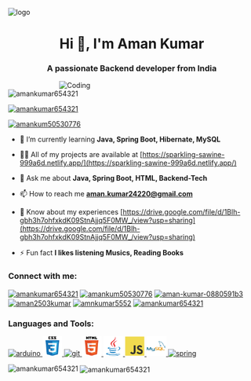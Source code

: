 ![logo](https://github.com/Amankumar654321/Amankumar654321/blob/main/Software%20Developer.png)
<h1 align="center">Hi 👋, I'm Aman Kumar</h1>
<h3 align="center">A passionate Backend developer from India</h3>


<img align="right" alt="Coding" width="400" src="https://user-images.githubusercontent.com/55389276/140866485-8fb1c876-9a8f-4d6a-98dc-08c4981eaf70.gif">



<p align="left"> <img src="https://komarev.com/ghpvc/?username=amankumar654321&label=Profile%20views&color=0e75b6&style=flat" alt="amankumar654321" /> </p>



<p align="left"> <a href="https://github.com/ryo-ma/github-profile-trophy"><img src="https://github-profile-trophy.vercel.app/?username=amankumar654321" alt="amankumar654321" /></a> </p>



<p align="left"> <a href="https://twitter.com/amankum50530776" target="blank"><img src="https://img.shields.io/twitter/follow/amankum50530776?logo=twitter&style=for-the-badge" alt="amankum50530776" /></a> </p>



- 🌱 I’m currently learning **Java, Spring Boot, Hibernate, MySQL**

- 👨‍💻 All of my projects are available at [https://sparkling-sawine-999a6d.netlify.app/](https://sparkling-sawine-999a6d.netlify.app/)

- 💬 Ask me about **Java, Spring Boot, HTML, Backend-Tech**

- 📫 How to reach me **aman.kumar24220@gmail.com**

- 📄 Know about my experiences [https://drive.google.com/file/d/1Blh-gbh3h7ohfxkdK09StnAjjq5F0MW_/view?usp=sharing](https://drive.google.com/file/d/1Blh-gbh3h7ohfxkdK09StnAjjq5F0MW_/view?usp=sharing)

- ⚡ Fun fact **I likes listening Musics, Reading Books**

<h3 align="left">Connect with me:</h3>
<p align="left">
<a href="https://codepen.io/amankumar654321" target="blank"><img align="center" src="https://raw.githubusercontent.com/rahuldkjain/github-profile-readme-generator/master/src/images/icons/Social/codepen.svg" alt="amankumar654321" height="30" width="40" /></a>
<a href="https://twitter.com/amankum50530776" target="blank"><img align="center" src="https://raw.githubusercontent.com/rahuldkjain/github-profile-readme-generator/master/src/images/icons/Social/twitter.svg" alt="amankum50530776" height="30" width="40" /></a>
<a href="https://linkedin.com/in/aman-kumar-0880591b3" target="blank"><img align="center" src="https://raw.githubusercontent.com/rahuldkjain/github-profile-readme-generator/master/src/images/icons/Social/linked-in-alt.svg" alt="aman-kumar-0880591b3" height="30" width="40" /></a>
<a href="https://instagram.com/aman2503kumar" target="blank"><img align="center" src="https://raw.githubusercontent.com/rahuldkjain/github-profile-readme-generator/master/src/images/icons/Social/instagram.svg" alt="aman2503kumar" height="30" width="40" /></a>
<a href="https://www.hackerrank.com/amnkumar5552" target="blank"><img align="center" src="https://raw.githubusercontent.com/rahuldkjain/github-profile-readme-generator/master/src/images/icons/Social/hackerrank.svg" alt="amnkumar5552" height="30" width="40" /></a>
<a href="https://www.leetcode.com/amankumar654321" target="blank"><img align="center" src="https://raw.githubusercontent.com/rahuldkjain/github-profile-readme-generator/master/src/images/icons/Social/leet-code.svg" alt="amankumar654321" height="30" width="40" /></a>
</p>

<h3 align="left">Languages and Tools:</h3>
<p align="left"> <a href="https://www.arduino.cc/" target="_blank" rel="noreferrer"> <img src="https://cdn.worldvectorlogo.com/logos/arduino-1.svg" alt="arduino" width="40" height="40"/> </a> <a href="https://www.w3schools.com/css/" target="_blank" rel="noreferrer"> <img src="https://raw.githubusercontent.com/devicons/devicon/master/icons/css3/css3-original-wordmark.svg" alt="css3" width="40" height="40"/> </a> <a href="https://git-scm.com/" target="_blank" rel="noreferrer"> <img src="https://www.vectorlogo.zone/logos/git-scm/git-scm-icon.svg" alt="git" width="40" height="40"/> </a> <a href="https://www.w3.org/html/" target="_blank" rel="noreferrer"> <img src="https://raw.githubusercontent.com/devicons/devicon/master/icons/html5/html5-original-wordmark.svg" alt="html5" width="40" height="40"/> </a> <a href="https://www.java.com" target="_blank" rel="noreferrer"> <img src="https://raw.githubusercontent.com/devicons/devicon/master/icons/java/java-original.svg" alt="java" width="40" height="40"/> </a> <a href="https://developer.mozilla.org/en-US/docs/Web/JavaScript" target="_blank" rel="noreferrer"> <img src="https://raw.githubusercontent.com/devicons/devicon/master/icons/javascript/javascript-original.svg" alt="javascript" width="40" height="40"/> </a> <a href="https://www.mysql.com/" target="_blank" rel="noreferrer"> <img src="https://raw.githubusercontent.com/devicons/devicon/master/icons/mysql/mysql-original-wordmark.svg" alt="mysql" width="40" height="40"/> </a> <a href="https://spring.io/" target="_blank" rel="noreferrer"> <img src="https://www.vectorlogo.zone/logos/springio/springio-icon.svg" alt="spring" width="40" height="40"/> </a> </p>

<p><img align="left" src="https://github-readme-stats.vercel.app/api/top-langs?username=amankumar654321&show_icons=true&locale=en&layout=compact" alt="amankumar654321" /></p>

<p>&nbsp;<img align="center" src="https://github-readme-stats.vercel.app/api?username=amankumar654321&show_icons=true&locale=en" alt="amankumar654321" /></p>
